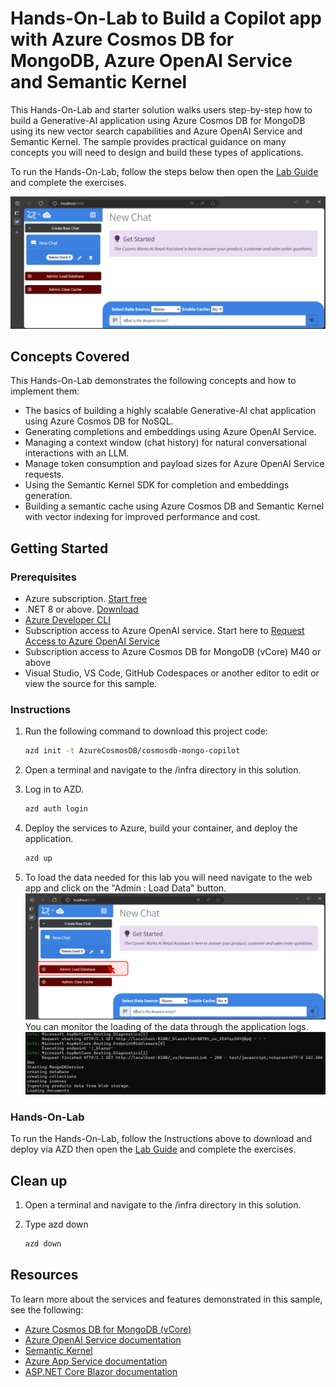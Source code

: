 # Hands-On-Lab to Build a Copilot app with Azure Cosmos DB for MongoDB, Azure OpenAI Service and Semantic Kernel

This Hands-On-Lab and starter solution walks users step-by-step how to build a Generative-AI application using Azure Cosmos DB for MongoDB using its new vector search capabilities and Azure OpenAI Service and Semantic Kernel. The sample provides practical guidance on many concepts you will need to design and build these types of applications.

To run the Hands-On-Lab, follow the steps below then open the [Lab Guide](./docs/LABGuide.md) and complete the exercises.

![Cosmos DB + ChatGPT user interface](./docs/UserInterface.png)

## Concepts Covered

This Hands-On-Lab demonstrates the following concepts and how to implement them:

- The basics of building a highly scalable Generative-AI chat application using Azure Cosmos DB for NoSQL.
- Generating completions and embeddings using Azure OpenAI Service.
- Managing a context window (chat history) for natural conversational interactions with an LLM.
- Manage token consumption and payload sizes for Azure OpenAI Service requests.
- Using the Semantic Kernel SDK for completion and embeddings generation.
- Building a semantic cache using Azure Cosmos DB and Semantic Kernel with vector indexing for improved performance and cost.

## Getting Started

### Prerequisites

- Azure subscription. [Start free](https://azure.microsoft.com/free)
- .NET 8 or above. [Download](https://dotnet.microsoft.com/download/dotnet/8.0)
- [Azure Developer CLI](https://aka.ms/azd-install)
- Subscription access to Azure OpenAI service. Start here to [Request Access to Azure OpenAI Service](https://aka.ms/oaiapply)
- Subscription access to Azure Cosmos DB for MongoDB (vCore) M40 or above
- Visual Studio, VS Code, GitHub Codespaces or another editor to edit or view the source for this sample.

### Instructions

1. Run the following command to download this project code:

    ```bash
    azd init -t AzureCosmosDB/cosmosdb-mongo-copilot
    ```

1. Open a terminal and navigate to the /infra directory in this solution.

1. Log in to AZD.
    
    ```bash
    azd auth login
    ```

1. Deploy the services to Azure, build your container, and deploy the application.
    
    ```bash
    azd up
    ```

1. To load the data needed for this lab you will need navigate to the web app and click on the "Admin : Load Data" button. 
![LoadingDocumentsClick.png](docs/LoadingDocumentsClick.png)
You can monitor the loading of the data through the application logs.
![LoadingDocumentsStatus.png](docs/LoadingDocumentsStatus.png)
 
### Hands-On-Lab

To run the Hands-On-Lab, follow the Instructions above to download and deploy via AZD then open the [Lab Guide](./docs/LABGuide.md) and complete the exercises.


## Clean up

1. Open a terminal and navigate to the /infra directory in this solution.

1. Type azd down
    
    ```bash
    azd down
    ```

## Resources

To learn more about the services and features demonstrated in this sample, see the following:

- [Azure Cosmos DB for MongoDB (vCore)](https://learn.microsoft.com/azure/cosmos-db/mongodb/vcore/introduction)
- [Azure OpenAI Service documentation](https://learn.microsoft.com/azure/cognitive-services/openai/)
- [Semantic Kernel](https://learn.microsoft.com/semantic-kernel/overview)
- [Azure App Service documentation](https://learn.microsoft.com/azure/app-service/)
- [ASP.NET Core Blazor documentation](https://dotnet.microsoft.com/apps/aspnet/web-apps/blazor)
